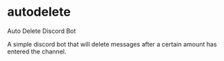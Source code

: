 # autodelete
Auto Delete Discord Bot

A simple discord bot that will delete messages after a certain amount has entered the channel.
